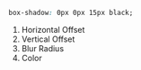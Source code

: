 ```css
box-shadow: 0px 0px 15px black;
```
1. Horizontal Offset
2. Vertical Offset
3. Blur Radius
4. Color